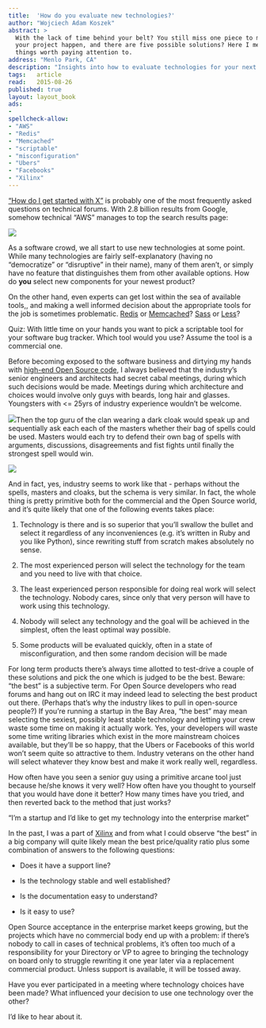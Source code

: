 ```yaml
---
title:	'How do you evaluate new technologies?'
author: "Wojciech Adam Koszek"
abstract: >
  With the lack of time behind your belt? You still miss one piece to make
  your project happen, and there are five possible solutions? Here I mention
  things worth paying attention to.
address: "Menlo Park, CA"
description: "Insights into how to evaluate technologies for your next project."
tags:	article
read:	2015-08-26
published: true
layout:	layout_book
ads:
- 
spellcheck-allow:
- "AWS"
- "Redis"
- "Memcached"
- "scriptable"
- "misconfiguration"
- "Ubers"
- "Facebooks"
- "Xilinx"
---
```




[“How do I get started with X”](https://www.google.com/search?num=100&espv=2&q=how+do+i+get+started+with&oq=how+do+i+get+started+with&gs_l=serp.3..0l10.2369.4525.0.4799.11.6.3.2.2.0.120.574.3j3.6.0....0...1c.1.64.serp..3.8.404.yCvToyxF6AE)
is probably one of the most frequently asked questions on technical
forums. With 2.8 billion results from Google, somehow technical “AWS”
manages to top the search results page:

![](2015-08-26-how-do-you-evaluate-new-technologies/image05.jpg)

As a software crowd, we all start to use new technologies at some point.
While many technologies are fairly self-explanatory (having no
“democratize” or “disruptive” in their name), many of them aren’t, or
simply have no feature that distinguishes them from other available
options. How do **you** select new components for your newest product?

On the other hand, even experts can get lost within the sea of available
tools,, and making a well informed decision about the appropriate tools
for the job is sometimes problematic. [Redis](http://redis.io/) or
[Memcached](http://memcached.org/)? [Sass](http://sass-lang.com/) or
[Less](http://lesscss.org/)?

Quiz: With little time on your hands you want to pick a scriptable tool
for your software bug tracker. Which tool would you use? Assume the tool
is a commercial one.

Before becoming exposed to the software business and dirtying my hands
with [high-end Open Source code](http://www.freebsd.org), I always
believed that the industry’s senior engineers and architects had secret
cabal meetings, during which such decisions would be made. Meetings
during which architecture and choices would involve only guys with
beards, long hair and glasses. Youngsters with &lt;= 25yrs of industry
experience wouldn’t be welcome.

![](2015-08-26-how-do-you-evaluate-new-technologies/image03.jpg)Then the top guru of the clan wearing a dark cloak
would speak up and sequentially ask each each of the masters whether
their bag of spells could be used. Masters would each try to defend
their own bag of spells with arguments, discussions, disagreements and
fist fights until finally the strongest spell would win.

![](2015-08-26-how-do-you-evaluate-new-technologies/image04.jpg)

And in fact, yes, industry seems to work like that - perhaps without the
spells, masters and cloaks, but the schema is very similar. In fact, the
whole thing is pretty primitive both for the commercial and the Open
Source world, and it’s quite likely that one of the following events
takes place:

1.  Technology is there and is so superior that you’ll swallow the
    bullet and select it regardless of any inconveniences (e.g. it’s
    written in Ruby and you like Python), since rewriting stuff from
    scratch makes absolutely no sense.

2.  The most experienced person will select the technology for the team
    and you need to live with that choice.

3.  The least experienced person responsible for doing real work will
    select the technology. Nobody cares, since only that very person
    will have to work using this technology.

4.  Nobody will select any technology and the goal will be achieved in
    the simplest, often the least optimal way possible.

5.  Some products will be evaluated quickly, often in a state of
    misconfiguration, and then some random decision will be made

For long term products there’s always time allotted to test-drive a
couple of these solutions and pick the one which is judged to be the
best. Beware: “the best” is a subjective term. For Open Source
developers who read forums and hang out on IRC it may indeed lead to
selecting the best product out there. (Perhaps that’s why the industry
likes to pull in open-source people?) If you’re running a startup in the
Bay Area, “the best” may mean selecting the sexiest, possibly least
stable technology and letting your crew waste some time on making it
actually work. Yes, your developers will waste some time writing
libraries which exist in the more mainstream choices available, but
they’ll be so happy, that the Ubers or Facebooks of this world won’t
seem quite so attractive to them. Industry veterans on the other hand
will select whatever they know best and make it work really well,
regardless.

How often have you seen a senior guy using a primitive arcane tool just
because he/she knows it very well? How often have you thought to
yourself that you would have done it better? How many times have you
tried, and then reverted back to the method that just works?

“I’m a startup and I’d like to get my technology into the enterprise
market”

In the past, I was a part of [Xilinx](http://www.xilinx.com) and from what
I could observe “the best” in a big company will quite
likely mean the best price/quality ratio plus some combination of answers to
the following questions:

-   Does it have a support line?

-   Is the technology stable and well established?

-   Is the documentation easy to understand?

-   Is it easy to use?

Open Source acceptance in the enterprise market keeps growing, but the
projects which have no commercial body end up with a problem: if there’s
nobody to call in cases of technical problems, it’s often too much of a
responsibility for your Directory or VP to agree to bringing the
technology on board only to struggle rewriting it one year later via a
replacement commercial product. Unless support is available, it will be
tossed away.

Have you ever participated in a meeting where technology choices have
been made? What influenced your decision to use one technology over the
other?

I’d like to hear about it.
